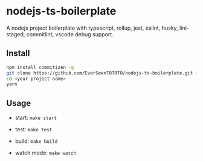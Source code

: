 # nodejs-ts-boilerplate

 A nodejs project boilerplate with typescript, rollup, jest, eslint, husky, lint-staged, commitlint, vscode debug support.

## Install

```bash
npm install commitizen -g
git clone https://github.com/EverSeenTOTOTO/nodejs-ts-boilerplate.git <your project name> --depth 1
cd <your project name>
yarn
```

## Usage

+ start: `make start`

+ test: `make test`

+ build: `make build`

+ watch mode: `make watch`
